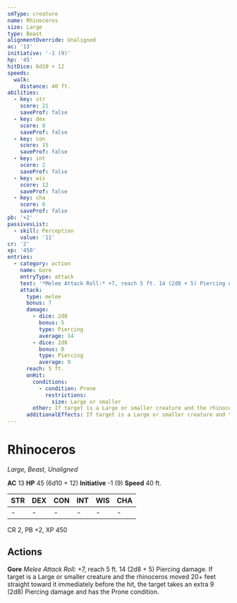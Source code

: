 ```yaml
---
smType: creature
name: Rhinoceros
size: Large
type: Beast
alignmentOverride: Unaligned
ac: '13'
initiative: '-1 (9)'
hp: '45'
hitDice: 6d10 + 12
speeds:
  walk:
    distance: 40 ft.
abilities:
  - key: str
    score: 21
    saveProf: false
  - key: dex
    score: 8
    saveProf: false
  - key: con
    score: 15
    saveProf: false
  - key: int
    score: 2
    saveProf: false
  - key: wis
    score: 12
    saveProf: false
  - key: cha
    score: 6
    saveProf: false
pb: '+2'
passivesList:
  - skill: Perception
    value: '11'
cr: '2'
xp: '450'
entries:
  - category: action
    name: Gore
    entryType: attack
    text: '*Melee Attack Roll:* +7, reach 5 ft. 14 (2d8 + 5) Piercing damage. If target is a Large or smaller creature and the rhinoceros moved 20+ feet straight toward it immediately before the hit, the target takes an extra 9 (2d8) Piercing damage and has the Prone condition.'
    attack:
      type: melee
      bonus: 7
      damage:
        - dice: 2d8
          bonus: 5
          type: Piercing
          average: 14
        - dice: 2d8
          bonus: 0
          type: Piercing
          average: 9
      reach: 5 ft.
      onHit:
        conditions:
          - condition: Prone
            restrictions:
              size: Large or smaller
        other: If target is a Large or smaller creature and the rhinoceros moved 20+ feet straight toward it immediately before the hit, the target takes an extra 9 (2d8) Piercing damage and has the Prone condition.
      additionalEffects: If target is a Large or smaller creature and the rhinoceros moved 20+ feet straight toward it immediately before the hit, the target takes an extra 9 (2d8) Piercing damage and has the Prone condition.
---
```


# Rhinoceros
*Large, Beast, Unaligned*

**AC** 13
**HP** 45 (6d10 + 12)
**Initiative** -1 (9)
**Speed** 40 ft.

| STR | DEX | CON | INT | WIS | CHA |
| --- | --- | --- | --- | --- | --- |
| - | - | - | - | - | - |

CR 2, PB +2, XP 450

## Actions

**Gore**
*Melee Attack Roll:* +7, reach 5 ft. 14 (2d8 + 5) Piercing damage. If target is a Large or smaller creature and the rhinoceros moved 20+ feet straight toward it immediately before the hit, the target takes an extra 9 (2d8) Piercing damage and has the Prone condition.
